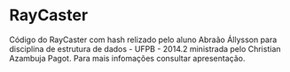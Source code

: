 # RayCaster
Código do RayCaster com hash relizado pelo aluno Abraão Állysson para disciplina de estrutura de dados - UFPB - 2014.2 ministrada pelo Christian Azambuja Pagot. Para mais infomações consultar apresentação.

